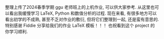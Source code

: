 整理上传了2024春季学期 ggu 老师班上的上机作业, 可以供大家参考.
从这里也可以看出我缓慢学习 LaTeX, Python 和数值分析的过程. 现在来看, 有很多地方可以看出初学的不成熟, 甚至不乏对作业的敷衍, 但将它们整理到一起, 还是蛮有意思的. 
特别感谢 Fiddie 分享给我们的作业 LaTeX 模板！！！
也祝看到这个 project 的你学习顺利. 
